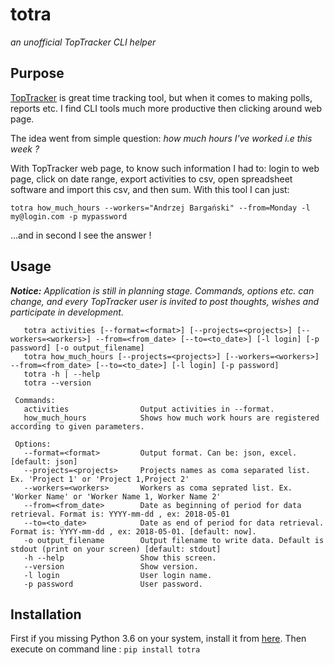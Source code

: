 totra
=====
*an unofficial TopTracker CLI helper*

Purpose
-------

[TopTracker](https://www.toptal.com/tracker) is great time tracking tool, but when
it comes to making polls, reports etc. I find CLI tools much more productive then
clicking around web page.

The idea went from simple question: *how much hours I've worked i.e this week ?*

With TopTracker web page, to know such information I had to: login to web page, click on 
date range, export activities to csv, open spreadsheet software and import this csv,
 and then sum.
With this tool I can just:

`totra how_much_hours --workers="Andrzej Bargański" --from=Monday -l my@login.com -p mypassword`

...and in second I see the answer !  

Usage
-----
__*Notice:*__
*Application is still in planning stage. Commands, options etc. can change, and every* 
*TopTracker user is invited to post thoughts, wishes and participate in development.*

```
   totra activities [--format=<format>] [--projects=<projects>] [--workers=<workers>] --from=<from_date> [--to=<to_date>] [-l login] [-p password] [-o output_filename]
   totra how_much_hours [--projects=<projects>] [--workers=<workers>] --from=<from_date> [--to=<to_date>] [-l login] [-p password]
   totra -h | --help
   totra --version
 
 Commands:
   activities                Output activities in --format.
   how_much_hours            Shows how much work hours are registered according to given parameters.
 
 Options:
   --format=<format>         Output format. Can be: json, excel. [default: json]
   --projects=<projects>     Projects names as coma separated list. Ex. 'Project 1' or 'Project 1,Project 2'
   --workers=<workers>       Workers as coma seprated list. Ex. 'Worker Name' or 'Worker Name 1, Worker Name 2'
   --from=<from_date>        Date as beginning of period for data retrieval. Format is: YYYY-mm-dd , ex: 2018-05-01
   --to=<to_date>            Date as end of period for data retrieval. Format is: YYYY-mm-dd , ex: 2018-05-01. [default: now].
   -o output_filename        Output filename to write data. Default is stdout (print on your screen) [default: stdout]
   -h --help                 Show this screen.
   --version                 Show version.
   -l login                  User login name.
   -p password               User password.
```

Installation
------------
First if you missing Python 3.6 on your system, install it from [here](https://www.python.org/downloads/release/python-365/).
Then execute on command line :
`pip install totra`
